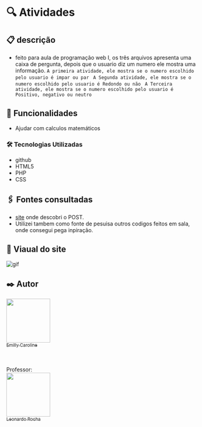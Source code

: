 # 🔍 Atividades

## 📋 descrição
- feito para aula de programação web I, os três arquivos apresenta uma caixa de pergunta, depois que o usuario diz um numero ele mostra uma informação.
    `A primeira atividade, ele mostra se o numero escolhido pelo usuario é impar ou par `
    `A Segunda atividade, ele mostra se o numero escolhido pelo usuario é Redondo ou não `
    `A Terceira atividade, ele mostra se o numero escolhido pelo usuario é Positivo, negativo ou neutro `
   
## 🔧 Funcionalidades

- Ajudar com calculos matemáticos

### 🛠️ Tecnologias Utilizadas
    
   - github  
   - HTML5 
   - PHP  
   - CSS


## 🖇️ Fontes consultadas
- [site](https://www.php.net/manual/pt_BR/tutorial.forms.php) onde descobri o POST.
- Utilizei tambem como fonte de pesuisa outros codigos feitos em sala, onde consegui pega inpiração.


## 👀 Viaual do site

![gif](gif/formcadastro.video.gif)

## ✒️ Autor

[<img loading="lazy" src="https://avatars.githubusercontent.com/u/127847857?v=4" width=115><br><sub>Emilly Caroline </sub>](https://github.com/emillycaaroline)<br><br><br>

Professor: <br>
[<img loading="lazy" src="https://avatars.githubusercontent.com/u/86802310?v=4" width=115><br><sub>Leonardo Rocha </sub>](https://github.com/LeonardoRochaMarista) <br>